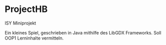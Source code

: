 # ProjectHB
ISY Miniprojekt

Ein kleines Spiel, geschrieben in Java mithilfe des LibGDX Frameworks. Soll OOP1 Lerninhalte vermitteln.
